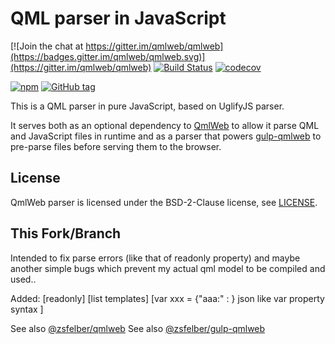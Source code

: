 # QML parser in JavaScript

[![Join the chat at https://gitter.im/qmlweb/qmlweb](https://badges.gitter.im/qmlweb/qmlweb.svg)](https://gitter.im/qmlweb/qmlweb)
[![Build Status](https://travis-ci.org/qmlweb/qmlweb-parser.svg?branch=master)](https://travis-ci.org/qmlweb/qmlweb-parser)
[![codecov](https://codecov.io/gh/qmlweb/qmlweb-parser/branch/master/graph/badge.svg)](https://codecov.io/gh/qmlweb/qmlweb-parser)

[![npm](https://img.shields.io/npm/v/qmlweb-parser.svg)](https://www.npmjs.com/package/qmlweb-parser)
[![GitHub tag](https://img.shields.io/github/tag/qmlweb/qmlweb-parser.svg)](https://github.com/qmlweb/qmlweb-parser/releases)

This is a QML parser in pure JavaScript, based on UglifyJS parser.

It serves both as an optional dependency to
[QmlWeb](https://github.com/qmlweb/qmlweb) to allow it parse QML and
JavaScript files in runtime and as a parser that powers
[gulp-qmlweb](https://github.com/qmlweb/gulp-qmlweb) to pre-parse
files before serving them to the browser.

## License

QmlWeb parser is licensed under the BSD-2-Clause license, see
[LICENSE](https://github.com/qmlweb/qmlweb-parser/blob/master/LICENSE).


## This Fork/Branch

Intended to fix parse errors (like that of readonly property) and maybe another simple bugs which prevent my actual qml model to be compiled and used..

Added:
[readonly]  [list<xxx> templates]   [var xxx = {"aaa:" : <expression>}  json like var property syntax ]

See also [@zsfelber/qmlweb](https://github.com/zsfelber/qmlweb)
See also [@zsfelber/gulp-qmlweb](https://github.com/zsfelber/qmlweb-parser)
